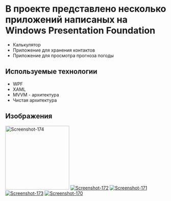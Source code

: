 # В проекте представлено несколько приложений написаных на Windows Presentation Foundation 
<ul>
  <li>Калькулятор</li>
  <li>Приложение для хранения контактов</li>
  <li>Приложение для просмотра прогноза погоды</li>
</ul>

## Используемые технологии
<ul>
  <li>WPF</li>
  <li>XAML</li>
  <li>MVVM - архитектура</li>
  <li>Чистая архитектура</li>
</ul>
<h2>Изображения</h2>
<img src='https://i.postimg.cc/WqL5VKg6/Screenshot-174.png' border='0' alt='Screenshot-174' width="200" height="200"/>
<a href='https://postimg.cc/7J3mZVNv' target='_blank'><img src='https://i.postimg.cc/7J3mZVNv/Screenshot-172.png' border='0' alt='Screenshot-172'/></a>
<a href='https://postimg.cc/KKW9q4YW' target='_blank'><img src='https://i.postimg.cc/KKW9q4YW/Screenshot-171.png' border='0' alt='Screenshot-171'/></a>
<a href="https://postimg.cc/LYZxrRY8" target="_blank"><img src="https://i.postimg.cc/LYZxrRY8/Screenshot-173.png" alt="Screenshot-173"/></a>
<a href='https://postimg.cc/q6yZC045' target='_blank'><img src='https://i.postimg.cc/q6yZC045/Screenshot-170.png' border='0' alt='Screenshot-170'/></a>
